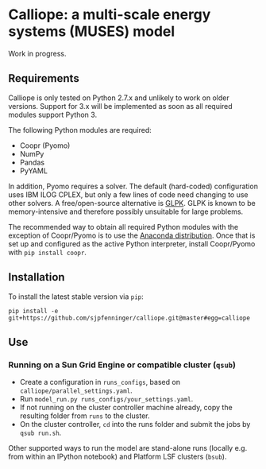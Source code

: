 # Calliope: a multi-scale energy systems (MUSES) model

Work in progress.

## Requirements

Calliope is only tested on Python 2.7.x and unlikely to work on older versions. Support for 3.x will be implemented as soon as all required modules support Python 3.

The following Python modules are required:

* Coopr (Pyomo)
* NumPy
* Pandas
* PyYAML

In addition, Pyomo requires a solver. The default (hard-coded) configuration uses IBM ILOG CPLEX, but only a few lines of code need changing to use other solvers. A free/open-source alternative is [GLPK](https://www.gnu.org/software/glpk/). GLPK is known to be memory-intensive and therefore possibly unsuitable for large problems.

The recommended way to obtain all required Python modules with the exception of Coopr/Pyomo is to use the [Anaconda distribution](https://store.continuum.io/cshop/anaconda/). Once that is set up and configured as the active Python interpreter, install Coopr/Pyomo with `pip install coopr`.

## Installation

To install the latest stable version via `pip`:

```
pip install -e git+https://github.com/sjpfenninger/calliope.git@master#egg=calliope
```

## Use

### Running on a Sun Grid Engine or compatible cluster (`qsub`)

* Create a configuration in `runs_configs`, based on `calliope/parallel_settings.yaml`.
* Run `model_run.py runs_configs/your_settings.yaml`.
* If not running on the cluster controller machine already, copy the resulting folder from `runs` to the cluster.
* On the cluster controller, `cd` into the runs folder and submit the jobs by `qsub run.sh`.

Other supported ways to run the model are stand-alone runs (locally e.g. from within an IPython notebook) and Platform LSF clusters (`bsub`).
